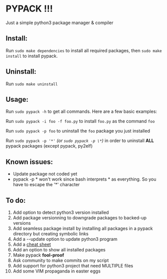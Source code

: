 # PYPACK !!!
Just a simple python3 package manager & compiler

Install:
--------
Run `sudo make dependencies` to install all required packages, then `sudo make install` to install pypack.

Uninstall:
---------
Run `sudo make uninstall`

Usage:
------
Run `sudo pypack -h` to get all commands. Here are a few basic examples:

Run `sudo pypack -i foo -f foo.py` to install `foo.py` as the command `foo`

Run `sudo pypack -p foo` to uninstall the `foo` package you just installed

Run `sudo pypack -p '*'` *(or `sudo pypack -p \*`)* in order to uninstall **ALL** pypack packages (except pypack, py2elf)

Known issues:
------------
- Update package not coded yet
- pypack -p * won't work since bash interprets * as everything. So you have to escape the '*' character

To do:
------
1. Add option to detect python3 version installed
2. Add package versionning to downgrade packages to backed-up versions
3. Add seamless package install by installing all packages in a pypack directory but creating symbolic links
4. Add a --update option to update python3 program
5. Add a [cheat sheet](cheat_sheet.md)
6. Add an option to show all installed packages
7. Make pypack **fool-proof**
8. Ask community to make commits on my script
9. Add support for python3 project that need MULTIPLE files
10. Add some VIM propaganda in easter eggs




